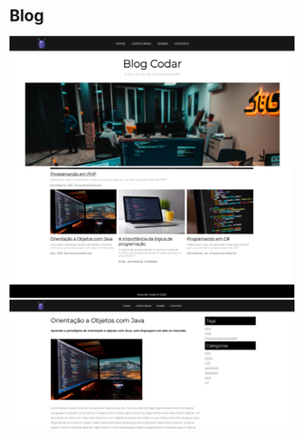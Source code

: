 # Blog

![alt text](./Captura%20de%20tela%202022-05-31%20200837.png)
![alt text](./Captura%20de%20tela%202022-05-31%20200953.png)
![alt text](./Captura%20de%20tela%202022-05-31%20201022.png)
